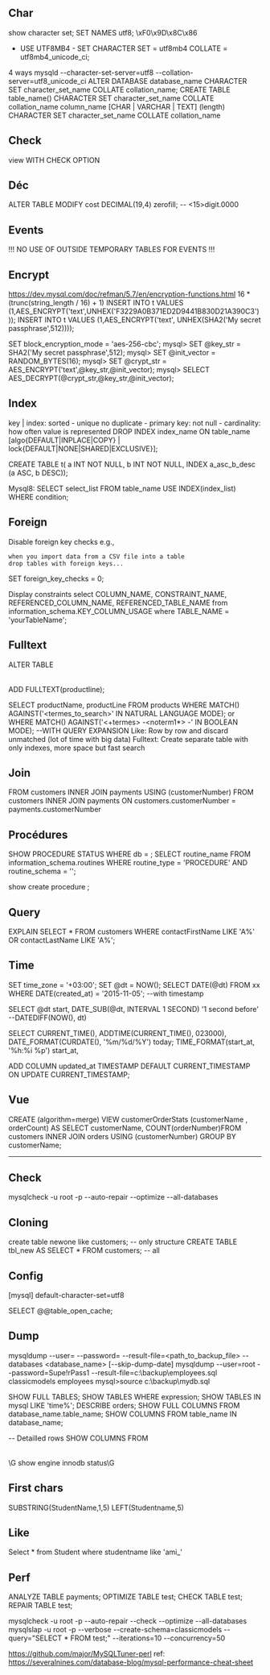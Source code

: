## Char
show character set;
SET NAMES utf8;
\xF0\x9D\x8C\x86

- USE UTF8MB4 -
SET CHARACTER SET = utf8mb4 COLLATE = utf8mb4_unicode_ci;

4 ways
mysqld --character-set-server=utf8 --collation-server=utf8_unicode_ci
ALTER DATABASE database_name CHARACTER SET character_set_name COLLATE collation_name;
CREATE TABLE table_name() CHARACTER SET character_set_name COLLATE collation_name
column_name [CHAR | VARCHAR | TEXT] (length) CHARACTER SET character_set_name COLLATE collation_name

## Check
view WITH CHECK OPTION

## Déc
ALTER TABLE <table> MODIFY cost DECIMAL(19,4) zerofill; -- <15>digit.0000

## Events
!!! NO USE OF OUTSIDE TEMPORARY TABLES FOR EVENTS !!!

## Encrypt
https://dev.mysql.com/doc/refman/5.7/en/encryption-functions.html
16 * (trunc(string_length / 16) + 1)
INSERT INTO t VALUES (1,AES_ENCRYPT('text',UNHEX('F3229A0B371ED2D9441B830D21A390C3')));
INSERT INTO t VALUES (1,AES_ENCRYPT('text', UNHEX(SHA2('My secret passphrase',512))));

SET block_encryption_mode = 'aes-256-cbc';
mysql> SET @key_str = SHA2('My secret passphrase',512);
mysql> SET @init_vector = RANDOM_BYTES(16);
mysql> SET @crypt_str = AES_ENCRYPT('text',@key_str,@init_vector);
mysql> SELECT AES_DECRYPT(@crypt_str,@key_str,@init_vector);

## Index
key | index: sorted       - unique no duplicate        - primary key: not null      - cardinality: how often value is represented
DROP INDEX index_name ON table_name [algo{DEFAULT|INPLACE|COPY} | lock{DEFAULT|NONE|SHARED|EXCLUSIVE}];

CREATE TABLE t( a INT NOT NULL, b INT NOT NULL, INDEX a_asc_b_desc (a ASC, b DESC));

Mysql8:
SELECT select_list FROM table_name USE INDEX(index_list) WHERE condition;

## Foreign
Disable foreign key checks e.g.,

    when you import data from a CSV file into a table
    drop tables with foreign keys...

SET foreign_key_checks = 0;

Display constraints
select COLUMN_NAME, CONSTRAINT_NAME, REFERENCED_COLUMN_NAME, REFERENCED_TABLE_NAME
from information_schema.KEY_COLUMN_USAGE
where TABLE_NAME = 'yourTableName';

## Fulltext
ALTER TABLE <table> ADD FULLTEXT(productline);

SELECT productName, productLine FROM products
WHERE MATCH(<column>) AGAINST('<termes_to_search>' IN NATURAL LANGUAGE MODE);
      or
WHERE MATCH(<column>) AGAINST('<+termes> -<noterm1*> -<noterm2>' IN BOOLEAN MODE);  --WITH QUERY EXPANSION
Like: Row by row and discard unmatched (lot of time with big data)
Fulltext: Create separate table with only indexes, more space but fast search

## Join
FROM customers INNER JOIN payments USING (customerNumber)
FROM customers INNER JOIN payments ON customers.customerNumber = payments.customerNumber

## Procédures
SHOW PROCEDURE STATUS WHERE db = <db>;
SELECT  routine_name FROM information_schema.routines WHERE routine_type = 'PROCEDURE' AND routine_schema = '<db>';

show create procedure <procedure>;

## Query
EXPLAIN SELECT * FROM customers WHERE contactFirstName LIKE 'A%' OR contactLastName LIKE 'A%';

## Time
SET time_zone = '+03:00';
SET @dt =  NOW();
SELECT DATE(@dt) FROM xx WHERE DATE(created_at) = '2015-11-05'; --with timestamp

SELECT @dt start, DATE_SUB(@dt, INTERVAL 1 SECOND) '1 second before'  --DATEDIFF(NOW(), dt)

SELECT CURRENT_TIME(), ADDTIME(CURRENT_TIME(), 023000),
DATE_FORMAT(CURDATE(), '%m/%d/%Y') today;
TIME_FORMAT(start_at, '%h:%i %p') start_at,

ADD COLUMN updated_at TIMESTAMP DEFAULT CURRENT_TIMESTAMP ON UPDATE CURRENT_TIMESTAMP;

## Vue
CREATE (algorithm=merge) VIEW customerOrderStats (customerName , orderCount) AS
SELECT customerName, COUNT(orderNumber)FROM
        customers
            INNER JOIN
        orders USING (customerNumber)
    GROUP BY customerName;
  
- - - - - - -

## Check
mysqlcheck -u root -p --auto-repair --optimize --all-databases

## Cloning
create table newone like customers; -- only structure
CREATE TABLE tbl_new AS SELECT * FROM customers; -- all

## Config
[mysql]
default-character-set=utf8

SELECT @@table_open_cache;

## Dump
mysqldump --user=<username> --password=<password> --result-file=<path_to_backup_file> --databases <database_name> [--skip-dump-date]
mysqldump --user=root --password=Supe!rPass1 --result-file=c:\backup\employees.sql classicmodels employees
mysql>source c:\backup\mydb.sql

SHOW FULL TABLES; SHOW TABLES WHERE expression; SHOW TABLES IN mysql LIKE 'time%';
DESCRIBE orders;
SHOW FULL COLUMNS FROM database_name.table_name; SHOW COLUMNS FROM table_name IN database_name;

-- Detailled rows
SHOW COLUMNS FROM <table>\G
show engine innodb status\G

## First chars
SUBSTRING(StudentName,1,5)
LEFT(Studentname,5)

## Like
Select * from Student where studentname like 'ami_'

## Perf
ANALYZE TABLE payments; OPTIMIZE TABLE test; CHECK TABLE test; REPAIR TABLE test;

mysqlcheck -u root -p --auto-repair --check --optimize --all-databases
mysqlslap -u root -p --verbose --create-schema=classicmodels --query="SELECT * FROM test;" --iterations=10 --concurrency=50

https://github.com/major/MySQLTuner-perl
ref: https://severalnines.com/database-blog/mysql-performance-cheat-sheet
